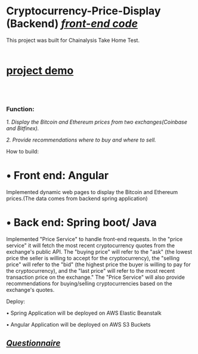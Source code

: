 # Cryptocurrency-Price-Display (Backend)  [***front-end code***](/easychan2019new/Cryptocurrency-Price-Display-front-end)
This project was built for Chainalysis Take Home Test.
<br><br>
[<h1>project demo</h1>](http://cryptocurrency-price-display.s3-website.us-east-2.amazonaws.com/)  
<br>

<h3>Function:</h3>

*1. Display the Bitcoin and Ethereum prices from two exchanges(Coinbase and Bitfinex).*


*2. Provide recommendations where to buy and where to sell.*

How to build:

• Front end:  Angular
==

Implemented dynamic web pages to display the Bitcoin and Ethereum prices.(The data comes from backend spring application)

• Back end:  Spring boot/ Java
==
Implemented "Price Service" to handle front-end requests. In the "price service" it will fetch the most recent cryptocurrency quotes from the exchange's public API. The "buying price" will refer to the "ask" (the lowest price the seller is willing to accept for the cryptocurrency), the "selling price" will refer to the "bid" (the highest price the buyer is willing to pay for the cryptocurrency), and the "last price" will refer to the most recent transaction price on the exchange." The "Price Service" will also provide recommendations for buying/selling cryptocurrencies based on the exchange's quotes.


Deploy: 

 •	Spring Application will be deployed on AWS Elastic Beanstalk
 
 •	Angular Application will be deployed on AWS S3 Buckets
 
 [<h2>***Questionnaire***</h2>](./Questionnaire.md)

 
